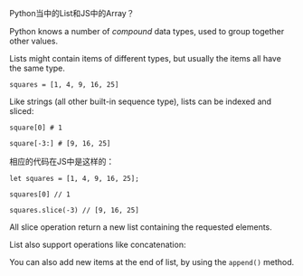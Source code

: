 Python当中的List和JS中的Array？

Python knows a number of *compound* data types, used to group together other values. 

Lists might contain items of different types, but usually the items all have the same type.

    squares = [1, 4, 9, 16, 25]
    
Like strings (all other built-in sequence type), lists can be indexed and sliced:

    square[0] # 1
    
    square[-3:] # [9, 16, 25]
    
相应的代码在JS中是这样的：

    let squares = [1, 4, 9, 16, 25];
    
    squares[0] // 1
    
    squares.slice(-3) // [9, 16, 25]
        
All slice operation return a new list containing the requested elements.

List also support operations like concatenation:

You can also add new items at the end of list, by using the `append()` method.